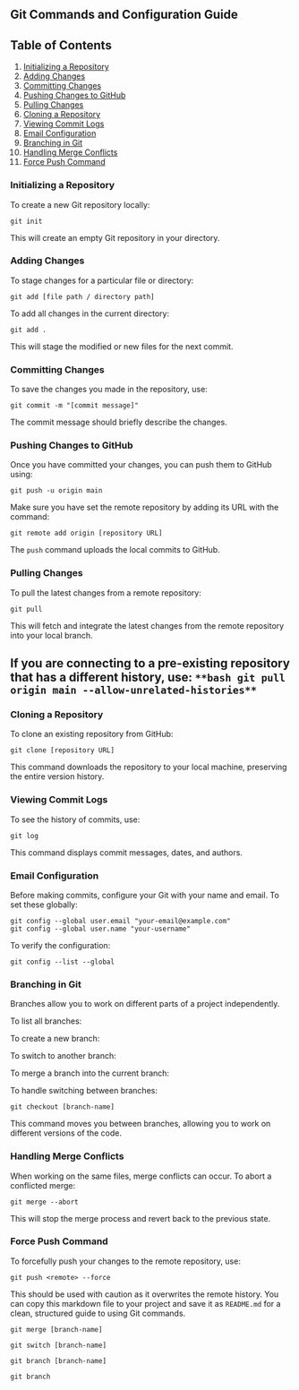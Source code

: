 ## **Git Commands and Configuration Guide**

## **Table of Contents**

1.  [Initializing a Repository](#initializing-a-repository)
2.  [Adding Changes](https://markdownlivepreview.com/#adding-changes)
3.  [Committing Changes](https://markdownlivepreview.com/#committing-changes)
4.  [Pushing Changes to GitHub](https://markdownlivepreview.com/#pushing-changes-to-github)
5.  [Pulling Changes](https://markdownlivepreview.com/#pulling-changes)
6.  [Cloning a Repository](https://markdownlivepreview.com/#cloning-a-repository)
7.  [Viewing Commit Logs](https://markdownlivepreview.com/#viewing-commit-logs)
8.  [Email Configuration](https://markdownlivepreview.com/#email-configuration)
9.  [Branching in Git](https://markdownlivepreview.com/#branching-in-git)
10.  [Handling Merge Conflicts](https://markdownlivepreview.com/#handling-merge-conflicts)
11.  [Force Push Command](https://markdownlivepreview.com/#force-push-command)

### **Initializing a Repository**

To create a new Git repository locally:

```plaintext
git init
```

This will create an empty Git repository in your directory.

### **Adding Changes**

To stage changes for a particular file or directory:

```plaintext
git add [file path / directory path]
```

To add all changes in the current directory:

```plaintext
git add .
```

This will stage the modified or new files for the next commit.

### **Committing Changes**

To save the changes you made in the repository, use:

```plaintext
git commit -m "[commit message]"
```

The commit message should briefly describe the changes.

### **Pushing Changes to GitHub**

Once you have committed your changes, you can push them to GitHub using:

```plaintext
git push -u origin main
```

Make sure you have set the remote repository by adding its URL with the command:

```plaintext
git remote add origin [repository URL]
```

The `push` command uploads the local commits to GitHub.

### **Pulling Changes**

To pull the latest changes from a remote repository:

```plaintext
git pull
```

This will fetch and integrate the latest changes from the remote repository into your local branch.

## **If you are connecting to a pre-existing repository that has a different history, use:** `**bash git pull origin main --allow-unrelated-histories**`

### **Cloning a Repository**

To clone an existing repository from GitHub:

```plaintext
git clone [repository URL]
```

This command downloads the repository to your local machine, preserving the entire version history.

### **Viewing Commit Logs**

To see the history of commits, use:

```plaintext
git log
```

This command displays commit messages, dates, and authors.

### **Email Configuration**

Before making commits, configure your Git with your name and email. To set these globally:

```plaintext
git config --global user.email "your-email@example.com"
git config --global user.name "your-username"
```

To verify the configuration:

```plaintext
git config --list --global
```

### **Branching in Git**

Branches allow you to work on different parts of a project independently.

To list all branches:

To create a new branch:

To switch to another branch:

To merge a branch into the current branch:

To handle switching between branches:

```plaintext
git checkout [branch-name]
```

This command moves you between branches, allowing you to work on different versions of the code.

### **Handling Merge Conflicts**

When working on the same files, merge conflicts can occur. To abort a conflicted merge:

```plaintext
git merge --abort
```

This will stop the merge process and revert back to the previous state.

### **Force Push Command**

To forcefully push your changes to the remote repository, use:

```plaintext
git push <remote> --force
```

This should be used with caution as it overwrites the remote history. You can copy this markdown file to your project and save it as `README.md` for a clean, structured guide to using Git commands.

```plaintext
git merge [branch-name]
```

```plaintext
git switch [branch-name]
```

```plaintext
git branch [branch-name]
```

```plaintext
git branch
```